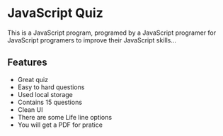 
# JavaScript Quiz

This is a JavaScript program, programed by a JavaScript programer for JavaScript programers to improve their JavaScript skills...

## Features

- Great quiz
- Easy to hard questions
- Used local storage 
- Contains 15 questions
- Clean UI
- There are some Life line options
- You will get a PDF for pratice
